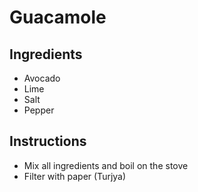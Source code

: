 # Guacamole
## Ingredients
* Avocado
* Lime
* Salt
* Pepper
## Instructions
* Mix all ingredients and boil on the stove
* Filter with paper (Turjya)
